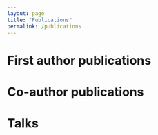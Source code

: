 ```yaml
---
layout: page
title: "Publications"
permalink: /publications
---
```


# First author publications

# Co-author publications

# Talks
